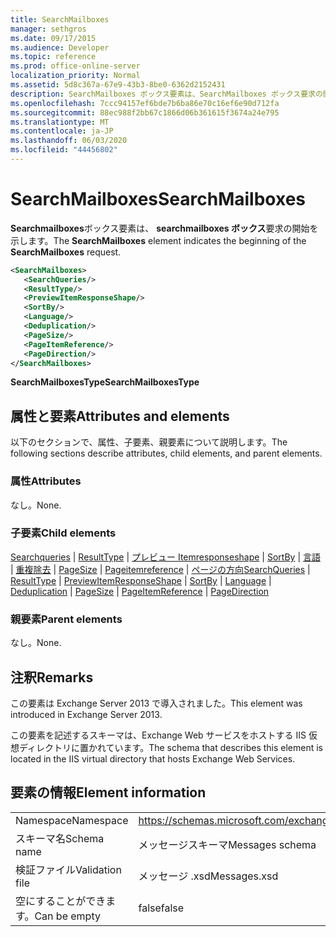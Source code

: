 ```yaml
---
title: SearchMailboxes
manager: sethgros
ms.date: 09/17/2015
ms.audience: Developer
ms.topic: reference
ms.prod: office-online-server
localization_priority: Normal
ms.assetid: 5d8c367a-67e9-43b3-8be0-6362d2152431
description: SearchMailboxes ボックス要素は、SearchMailboxes ボックス要求の開始を示します。
ms.openlocfilehash: 7ccc94157ef6bde7b6ba86e70c16ef6e90d712fa
ms.sourcegitcommit: 88ec988f2bb67c1866d06b361615f3674a24e795
ms.translationtype: MT
ms.contentlocale: ja-JP
ms.lasthandoff: 06/03/2020
ms.locfileid: "44456802"
---
```

# <a name="searchmailboxes"></a><span data-ttu-id="ed350-103">SearchMailboxes</span><span class="sxs-lookup"><span data-stu-id="ed350-103">SearchMailboxes</span></span>

<span data-ttu-id="ed350-104">**Searchmailboxes**ボックス要素は、 **searchmailboxes ボックス**要求の開始を示します。</span><span class="sxs-lookup"><span data-stu-id="ed350-104">The **SearchMailboxes** element indicates the beginning of the **SearchMailboxes** request.</span></span> 
  
```XML
<SearchMailboxes>
   <SearchQueries/>
   <ResultType/>
   <PreviewItemResponseShape/>
   <SortBy/>
   <Language/>
   <Deduplication/>
   <PageSize/>
   <PageItemReference/>
   <PageDirection/>
</SearchMailboxes>
```

 <span data-ttu-id="ed350-105">**SearchMailboxesType**</span><span class="sxs-lookup"><span data-stu-id="ed350-105">**SearchMailboxesType**</span></span>
## <a name="attributes-and-elements"></a><span data-ttu-id="ed350-106">属性と要素</span><span class="sxs-lookup"><span data-stu-id="ed350-106">Attributes and elements</span></span>

<span data-ttu-id="ed350-107">以下のセクションで、属性、子要素、親要素について説明します。</span><span class="sxs-lookup"><span data-stu-id="ed350-107">The following sections describe attributes, child elements, and parent elements.</span></span>
  
### <a name="attributes"></a><span data-ttu-id="ed350-108">属性</span><span class="sxs-lookup"><span data-stu-id="ed350-108">Attributes</span></span>

<span data-ttu-id="ed350-109">なし。</span><span class="sxs-lookup"><span data-stu-id="ed350-109">None.</span></span>
  
### <a name="child-elements"></a><span data-ttu-id="ed350-110">子要素</span><span class="sxs-lookup"><span data-stu-id="ed350-110">Child elements</span></span>

<span data-ttu-id="ed350-111">[Searchqueries](searchqueries.md)  | [ResultType](resulttype.md)  | [プレビュー Itemresponseshape](previewitemresponseshape.md)  | [SortBy](sortby.md)  | [言語](language.md)  | [重複除去](deduplication.md)  | [PageSize](pagesize.md)  | [Pageitemreference](pageitemreference.md)  | [ページの方向](pagedirection.md)</span><span class="sxs-lookup"><span data-stu-id="ed350-111">[SearchQueries](searchqueries.md) | [ResultType](resulttype.md) | [PreviewItemResponseShape](previewitemresponseshape.md) | [SortBy](sortby.md) | [Language](language.md) | [Deduplication](deduplication.md) | [PageSize](pagesize.md) | [PageItemReference](pageitemreference.md) | [PageDirection](pagedirection.md)</span></span>
  
### <a name="parent-elements"></a><span data-ttu-id="ed350-112">親要素</span><span class="sxs-lookup"><span data-stu-id="ed350-112">Parent elements</span></span>

<span data-ttu-id="ed350-113">なし。</span><span class="sxs-lookup"><span data-stu-id="ed350-113">None.</span></span>
  
## <a name="remarks"></a><span data-ttu-id="ed350-114">注釈</span><span class="sxs-lookup"><span data-stu-id="ed350-114">Remarks</span></span>

<span data-ttu-id="ed350-115">この要素は Exchange Server 2013 で導入されました。</span><span class="sxs-lookup"><span data-stu-id="ed350-115">This element was introduced in Exchange Server 2013.</span></span>
  
<span data-ttu-id="ed350-116">この要素を記述するスキーマは、Exchange Web サービスをホストする IIS 仮想ディレクトリに置かれています。</span><span class="sxs-lookup"><span data-stu-id="ed350-116">The schema that describes this element is located in the IIS virtual directory that hosts Exchange Web Services.</span></span>
  
## <a name="element-information"></a><span data-ttu-id="ed350-117">要素の情報</span><span class="sxs-lookup"><span data-stu-id="ed350-117">Element information</span></span>

|||
|:-----|:-----|
|<span data-ttu-id="ed350-118">Namespace</span><span class="sxs-lookup"><span data-stu-id="ed350-118">Namespace</span></span>  <br/> |https://schemas.microsoft.com/exchange/services/2006/messages  <br/> |
|<span data-ttu-id="ed350-119">スキーマ名</span><span class="sxs-lookup"><span data-stu-id="ed350-119">Schema name</span></span>  <br/> |<span data-ttu-id="ed350-120">メッセージスキーマ</span><span class="sxs-lookup"><span data-stu-id="ed350-120">Messages schema</span></span>  <br/> |
|<span data-ttu-id="ed350-121">検証ファイル</span><span class="sxs-lookup"><span data-stu-id="ed350-121">Validation file</span></span>  <br/> |<span data-ttu-id="ed350-122">メッセージ .xsd</span><span class="sxs-lookup"><span data-stu-id="ed350-122">Messages.xsd</span></span>  <br/> |
|<span data-ttu-id="ed350-123">空にすることができます。</span><span class="sxs-lookup"><span data-stu-id="ed350-123">Can be empty</span></span>  <br/> |<span data-ttu-id="ed350-124">false</span><span class="sxs-lookup"><span data-stu-id="ed350-124">false</span></span>  <br/> |
   

